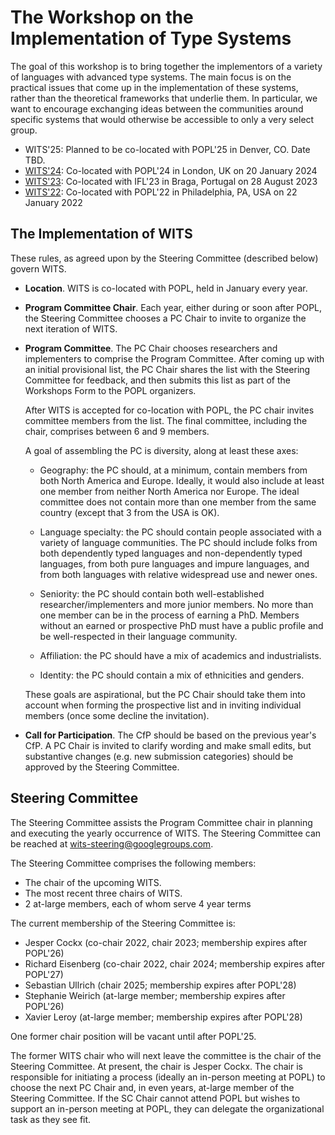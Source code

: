 # The Workshop on the Implementation of Type Systems

The goal of this workshop is to bring together the implementors of a
variety of languages with advanced type systems. The main focus is on the
practical issues that come up in the implementation of these systems, rather
than the theoretical frameworks that underlie them. In particular, we want to
encourage exchanging ideas between the communities around specific systems that
would otherwise be accessible to only a very select group.

* WITS'25: Planned to be co-located with POPL'25 in Denver, CO. Date TBD.
* [WITS'24](https://popl24.sigplan.org/home/wits-2024): Co-located with POPL'24 in London, UK on 20 January 2024
* [WITS'23](https://ifl23.github.io/wits.html): Co-located with IFL'23 in Braga, Portugal on 28 August 2023
* [WITS'22](https://popl22.sigplan.org/home/wits-2022): Co-located with POPL'22 in Philadelphia, PA, USA on 22 January 2022

## The Implementation of WITS

These rules, as agreed upon by the Steering Committee (described below)
govern WITS.

* **Location**. WITS is co-located with POPL, held in January every year.

* **Program Committee Chair**. Each year, either during or soon after POPL,
the Steering Committee chooses
a PC Chair to invite to organize the next iteration of WITS.

* **Program Committee**. The PC Chair chooses researchers and
  implementers to comprise the Program Committee. After coming up with
  an initial provisional list, the PC Chair shares the list with the
  Steering Committee for feedback, and then submits this list as part
  of the Workshops Form to the POPL organizers.

    After WITS is accepted for co-location with POPL, the PC chair
    invites committee members from the list. The final committee,
    including the chair, comprises between 6 and 9 members.

    A goal of assembling the PC is diversity, along at least these axes:

    * Geography: the PC should, at a minimum, contain members from
      both North America and Europe. Ideally, it would also include at
      least one member from neither North America nor Europe. The
      ideal committee does not contain more than one member from the
      same country (except that 3 from the USA is OK).

    * Language specialty: the PC should contain people associated with
      a variety of language communities. The PC should include folks
      from both dependently typed languages and non-dependently typed
      languages, from both pure languages and impure languages, and from
      both languages with relative widespread use and newer ones.

    * Seniority: the PC should contain both well-established
      researcher/implementers and more junior members. No more than
      one member can be in the process of earning a PhD. Members
      without an earned or prospective PhD must have a public profile
      and be well-respected in their language community.

    * Affiliation: the PC should have a mix of academics and
      industrialists.

    * Identity: the PC should contain a mix of ethnicities and
      genders.

    These goals are aspirational, but the PC Chair should take them
    into account when forming the prospective list and in inviting
    individual members (once some decline the invitation).

* **Call for Participation**. The CfP should be based on the previous
year's CfP. A PC Chair is invited to clarify wording and make small edits,
but substantive changes (e.g. new submission categories) should be approved
by the Steering Committee.

## Steering Committee

The Steering Committee assists the Program Committee chair
in planning and executing the yearly occurrence of WITS.
The Steering Committee can be reached at
[wits-steering@googlegroups.com](mailto:wits-steering@googlegroups.com).

The Steering Committee comprises the following members:

* The chair of the upcoming WITS.
* The most recent three chairs of WITS.
* 2 at-large members, each of whom serve 4 year terms

The current membership of the Steering Committee is:

* Jesper Cockx (co-chair 2022, chair 2023; membership expires after POPL'26)
* Richard Eisenberg (co-chair 2022, chair 2024; membership expires after POPL'27)
* Sebastian Ullrich (chair 2025; membership expires after POPL'28)
* Stephanie Weirich (at-large member; membership expires after POPL'26)
* Xavier Leroy (at-large member; membership expires after POPL'28)

One former chair position will be vacant until after POPL'25.

The former WITS chair who will next leave the committee is the chair
of the Steering Committee. At present, the chair is Jesper Cockx. The
chair is responsible for initiating a process (ideally an in-person
meeting at POPL) to choose the next PC Chair and, in even years,
at-large member of the Steering Committee. If the SC Chair cannot
attend POPL but wishes to support an in-person meeting at POPL, they
can delegate the organizational task as they see fit.

